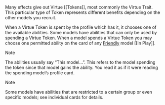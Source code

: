Many effects give out Virtue [[Tokens]], most commonly the Virtue Trait.
This particular type of Token represents different benefits depending on the other models you recruit.

When a Virtue Token is spent by the profile which has it, it chooses one of the available abilities.
Some models have abilities that can only be used by spending a Virtue Token.
When a model spends a Virtue Token you may choose one permitted ability on the card of any [Friendly](Enemy-Friendly.md) model [[In Play]].

> [!NOTE] 
>  The abilities usually say “This model...”. 
>  This refers to the model spending the token since that model gains the ability.
>  You read it as if it were reading the spending model’s profile card.

> [!NOTE] 
> Some models have abilities that are restricted to a certain group or even specific models; see individual cards for details.
